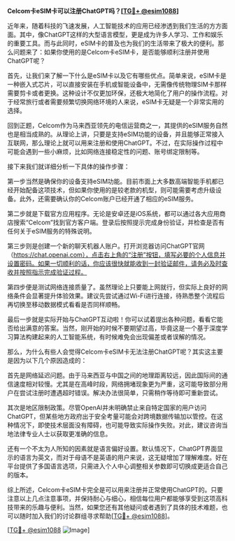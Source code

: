 **Celcom卡eSIM卡可以注册ChatGPT吗？[[TG💪+ @esim1088](https://t.me/s/esim1088)]**

近年来，随着科技的飞速发展，人工智能技术的应用已经渗透到我们生活的方方面面。其中，像ChatGPT这样的大型语言模型，更是成为许多人学习、工作和娱乐的重要工具。而与此同时，eSIM卡的普及也为我们的生活带来了极大的便利。那么问题来了：如果你使用的是Celcom卡eSIM卡，是否能够顺利注册并使用ChatGPT呢？

首先，让我们来了解一下什么是eSIM卡以及它有哪些优点。简单来说，eSIM卡是一种嵌入式芯片，可以直接安装在手机或智能设备中，无需像传统物理SIM卡那样需要剪卡或者更换。这种设计不仅更加环保，还极大地简化了用户的操作流程。对于经常旅行或者需要频繁切换网络环境的人来说，eSIM卡无疑是一个非常实用的选择。

回到正题，Celcom作为马来西亚领先的电信运营商之一，其提供的eSIM服务自然也是相当成熟的。从理论上讲，只要是支持eSIM功能的设备，并且能够正常接入互联网，那么理论上就可以用来注册和使用ChatGPT。不过，在实际操作过程中可能会遇到一些小麻烦，比如网络连接稳定性的问题、账号绑定限制等。

接下来我们就详细分析一下具体的操作步骤：

第一步当然是确保你的设备支持eSIM功能。目前市面上大多数高端智能手机都已经开始配备这项技术，但如果你使用的是较老款的机型，则可能需要考虑升级设备。此外，还需要确认你的Celcom账户已经开通了相应的eSIM服务。

第二步就是下载官方应用程序。无论是安卓还是iOS系统，都可以通过各大应用商店搜索“Celcom”找到官方客户端。登录后按照提示完成身份验证，并检查是否有任何关于eSIM服务的特殊说明。

第三步则是创建一个新的聊天机器人账户。打开浏览器访问ChatGPT官网（https://chat.openai.com），点击右上角的“注册”按钮，填写必要的个人信息并设置密码。如果一切顺利的话，你应该很快就能收到一封验证邮件，请务必及时查收并按照指示完成验证过程。

第四步便是测试网络连接质量了。虽然理论上只要能上网就行，但实际上良好的网络条件会显著提升体验效果。建议先尝试通过Wi-Fi进行连接，待熟悉整个流程后再切换至移动数据模式看看是否同样顺畅。

最后一步就是实际开始与ChatGPT互动啦！你可以试着提出各种问题，看看它能否给出满意的答案。当然，刚开始的时候不要期望过高，毕竟这是一个基于深度学习算法构建起来的人工智能系统，有时候难免会出现偏差或者误解的情况。

那么，为什么有些人会觉得Celcom卡eSIM卡无法注册ChatGPT呢？其实这主要是因为以下几个原因造成的：

首先是网络延迟问题。由于马来西亚与中国之间的地理距离较远，因此国际间的通信速度相对较慢。尤其是在高峰时段，网络拥堵现象更为严重，这可能导致部分用户在尝试注册时遭遇超时错误。解决办法很简单，只需稍作等待即可重新尝试。

其次是地区限制政策。尽管OpenAI并未明确禁止来自特定国家的用户访问ChatGPT，但某些地方政府出于安全考量可能会对跨境数据传输加以管控。在这种情况下，即使技术层面没有障碍，也可能导致实际操作失败。对此，建议咨询当地法律专业人士以获取更准确的信息。

还有一个不太为人所知的因素就是语言偏好设置。默认情况下，ChatGPT界面显示的语言为英文，而对于母语不是英语的用户来说，这无疑增加了理解难度。好在平台提供了多国语言选项，只需进入个人中心调整相关参数即可切换成更适合自己的版本。

综上所述，Celcom卡eSIM卡完全是可以用来注册并正常使用ChatGPT的。只要注意以上几点注意事项，并保持耐心与细心，相信每位用户都能够享受到这项高科技带来的乐趣与便利。当然，如果您还有其他疑问或者遇到了具体的技术难题，也可以随时加入我们的讨论群组寻求帮助[[TG💪+ @esim1088](https://t.me/s/esim1088)]。

[[TG💪+ @esim1088](https://t.me/s/esim1088) ![Image](https://i.postimg.cc/4NQfJmqS/Snipaste-2025-05-13-00-14-12.png)]